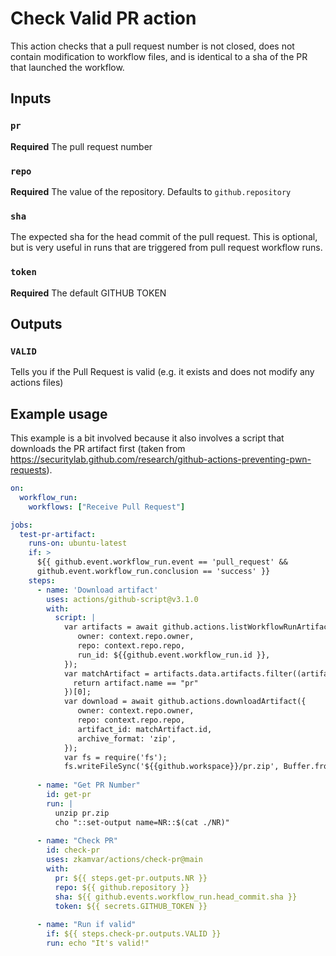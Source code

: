 # Check Valid PR action

This action checks that a pull request number is not closed, does not contain modification to workflow files, and is identical to a sha of the PR that launched the workflow.

## Inputs

### `pr`

**Required** The pull request number

### `repo`

**Required** The value of the repository. Defaults to `github.repository`

### `sha`

The expected sha for the head commit of the pull request. This is optional, but
is very useful in runs that are triggered from pull request workflow runs.

### `token`

**Required** The default GITHUB TOKEN 

## Outputs

### `VALID`

Tells you if the Pull Request is valid (e.g. it exists and does not modify any actions files)

## Example usage

This example is a bit involved because it also involves a script that downloads the PR artifact first (taken from https://securitylab.github.com/research/github-actions-preventing-pwn-requests).

```yaml
on:
  workflow_run:
    workflows: ["Receive Pull Request"]

jobs:
  test-pr-artifact:
    runs-on: ubuntu-latest
    if: >
      ${{ github.event.workflow_run.event == 'pull_request' &&
      github.event.workflow_run.conclusion == 'success' }}
    steps:
      - name: 'Download artifact'
        uses: actions/github-script@v3.1.0
        with:
          script: |
            var artifacts = await github.actions.listWorkflowRunArtifacts({
               owner: context.repo.owner,
               repo: context.repo.repo,
               run_id: ${{github.event.workflow_run.id }},
            });
            var matchArtifact = artifacts.data.artifacts.filter((artifact) => {
              return artifact.name == "pr"
            })[0];
            var download = await github.actions.downloadArtifact({
               owner: context.repo.owner,
               repo: context.repo.repo,
               artifact_id: matchArtifact.id,
               archive_format: 'zip',
            });
            var fs = require('fs');
            fs.writeFileSync('${{github.workspace}}/pr.zip', Buffer.from(download.data));
            
      - name: "Get PR Number"
        id: get-pr
        run: |
          unzip pr.zip
          cho "::set-output name=NR::$(cat ./NR)"
      
      - name: "Check PR"
        id: check-pr
        uses: zkamvar/actions/check-pr@main
        with:
          pr: ${{ steps.get-pr.outputs.NR }}
          repo: ${{ github.repository }}
          sha: ${{ github.events.workflow_run.head_commit.sha }}
          token: ${{ secrets.GITHUB_TOKEN }}
          
      - name: "Run if valid"
        if: ${{ steps.check-pr.outputs.VALID }}
        run: echo "It's valid!"
```
